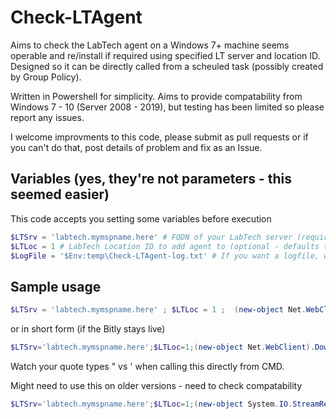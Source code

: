 # Check-LTAgent
Aims to check the LabTech agent on a Windows 7+ machine seems operable and re/install if required using specified LT server and location ID.  
Designed so it can be directly called from a scheuled task (possibly created by Group Policy).

Written in Powershell for simplicity.
Aims to provide compatability from Windows 7 - 10 (Server 2008 - 2019), but testing has been limited so please report any issues.

I welcome improvments to this code, please submit as pull requests or if you can't do that, post details of problem and fix as an Issue.

## Variables (yes, they're not parameters - this seemed easier)
This code accepts you setting some variables before execution
```powershell
$LTSrv = 'labtech.mymspname.here' # FQDN of your LabTech server (required - unless you modify script header)
$LTLoc = 1 # LabTech Location ID to add agent to (optional - defaults to 1)
$LogFile = '$Env:temp\Check-LTAgent-log.txt' # If you want a logfile, where do you want the file. (optional)
```

## Sample usage
```powershell
$LTSrv = 'labtech.mymspname.here' ; $LTLoc = 1 ;  (new-object Net.WebClient).DownloadString('https://raw.githubusercontent.com/AlexHeylin/Check-LTAgent/master/Check-LTAgent.ps1') | iex ;
```

or in short form (if the Bitly stays live)
```powershell
$LTSrv='labtech.mymspname.here';$LTLoc=1;(new-object Net.WebClient).DownloadString('https://bit.ly/2qO49e8')|iex;
```
Watch your quote types " vs ' when calling this directly from CMD.

Might need to use this on older versions - need to check compatability
```powershell
$LTSrv='labtech.mymspname.here';$LTLoc=1;(new-object System.IO.StreamReader((([System.Net.WebRequest]::Create('https://bit.ly/2qO49e8')).GetResponse()).GetResponseStream())).ReadToEnd()|iex;
```
